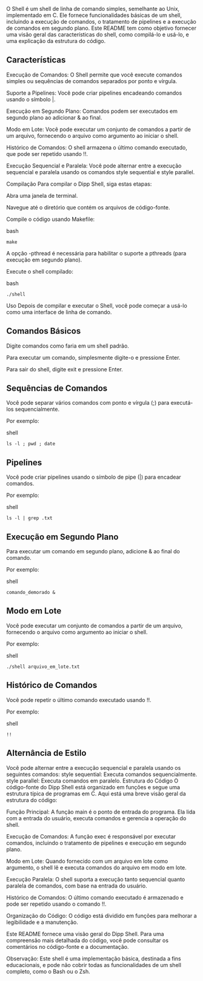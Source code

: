 O Shell é um shell de linha de comando simples, semelhante ao Unix, implementado em C. Ele fornece funcionalidades básicas de um shell, incluindo a execução de comandos, o tratamento de pipelines e a execução de comandos em segundo plano. Este README tem como objetivo fornecer uma visão geral das características do shell, como compilá-lo e usá-lo, e uma explicação da estrutura do código.

## Características
Execução de Comandos: O Shell permite que você execute comandos simples ou sequências de comandos separados por ponto e vírgula.

Suporte a Pipelines: Você pode criar pipelines encadeando comandos usando o símbolo |.

Execução em Segundo Plano: Comandos podem ser executados em segundo plano ao adicionar & ao final.

Modo em Lote: Você pode executar um conjunto de comandos a partir de um arquivo, fornecendo o arquivo como argumento ao iniciar o shell.

Histórico de Comandos: O shell armazena o último comando executado, que pode ser repetido usando !!.

Execução Sequencial e Paralela: Você pode alternar entre a execução sequencial e paralela usando os comandos style sequential e style parallel.

Compilação
Para compilar o Dipp Shell, siga estas etapas:

Abra uma janela de terminal.

Navegue até o diretório que contém os arquivos de código-fonte.

Compile o código usando Makefile:

bash
```
make
```
A opção -pthread é necessária para habilitar o suporte a pthreads (para execução em segundo plano).

Execute o shell compilado:

bash
```
./shell
```
Uso
Depois de compilar e executar o Shell, você pode começar a usá-lo como uma interface de linha de comando.

## Comandos Básicos
Digite comandos como faria em um shell padrão.

Para executar um comando, simplesmente digite-o e pressione Enter.

Para sair do shell, digite exit e pressione Enter.

## Sequências de Comandos
Você pode separar vários comandos com ponto e vírgula (;) para executá-los sequencialmente.

Por exemplo:

shell
```
ls -l ; pwd ; date
```
## Pipelines
Você pode criar pipelines usando o símbolo de pipe (|) para encadear comandos.

Por exemplo:

shell
```
ls -l | grep .txt
```
## Execução em Segundo Plano
Para executar um comando em segundo plano, adicione & ao final do comando.

Por exemplo:

shell
```
comando_demorado &
```
## Modo em Lote
Você pode executar um conjunto de comandos a partir de um arquivo, fornecendo o arquivo como argumento ao iniciar o shell.

Por exemplo:

shell
```
./shell arquivo_em_lote.txt
```
## Histórico de Comandos
Você pode repetir o último comando executado usando !!.

Por exemplo:

shell
```
!!
```
## Alternância de Estilo
Você pode alternar entre a execução sequencial e paralela usando os seguintes comandos:
style sequential: Executa comandos sequencialmente.
style parallel: Executa comandos em paralelo.
Estrutura do Código
O código-fonte do Dipp Shell está organizado em funções e segue uma estrutura típica de programas em C. Aqui está uma breve visão geral da estrutura do código:

Função Principal: A função main é o ponto de entrada do programa. Ela lida com a entrada do usuário, executa comandos e gerencia a operação do shell.

Execução de Comandos: A função exec é responsável por executar comandos, incluindo o tratamento de pipelines e execução em segundo plano.

Modo em Lote: Quando fornecido com um arquivo em lote como argumento, o shell lê e executa comandos do arquivo em modo em lote.

Execução Paralela: O shell suporta a execução tanto sequencial quanto paralela de comandos, com base na entrada do usuário.

Histórico de Comandos: O último comando executado é armazenado e pode ser repetido usando o comando !!.

Organização do Código: O código está dividido em funções para melhorar a legibilidade e a manutenção.

Este README fornece uma visão geral do Dipp Shell. Para uma compreensão mais detalhada do código, você pode consultar os comentários no código-fonte e a documentação.

Observação: Este shell é uma implementação básica, destinada a fins educacionais, e pode não cobrir todas as funcionalidades de um shell completo, como o Bash ou o Zsh.
